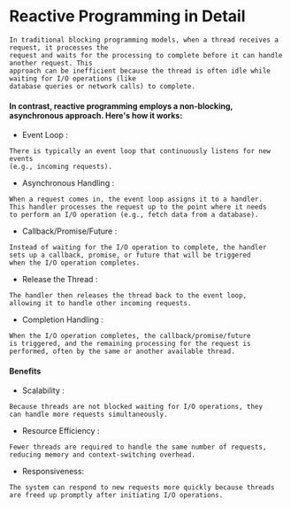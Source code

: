 # Reactive Programming in Detail

```
In traditional blocking programming models, when a thread receives a request, it processes the 
request and waits for the processing to complete before it can handle another request. This 
approach can be inefficient because the thread is often idle while waiting for I/O operations (like 
database queries or network calls) to complete.
```

#### In contrast, reactive programming employs a non-blocking, asynchronous approach. Here's how it works:

- Event Loop : 

```
There is typically an event loop that continuously listens for new events 
(e.g., incoming requests).
```
- Asynchronous Handling : 

```
When a request comes in, the event loop assigns it to a handler. 
This handler processes the request up to the point where it needs 
to perform an I/O operation (e.g., fetch data from a database).
```

- Callback/Promise/Future : 

```
Instead of waiting for the I/O operation to complete, the handler
sets up a callback, promise, or future that will be triggered 
when the I/O operation completes.
```

- Release the Thread : 

```
The handler then releases the thread back to the event loop,
allowing it to handle other incoming requests.
```

- Completion Handling : 

```
When the I/O operation completes, the callback/promise/future 
is triggered, and the remaining processing for the request is 
performed, often by the same or another available thread.
```

#### Benefits
- Scalability : 

```
Because threads are not blocked waiting for I/O operations, they
can handle more requests simultaneously.
```

- Resource Efficiency : 

```
Fewer threads are required to handle the same number of requests, 
reducing memory and context-switching overhead.
```
- Responsiveness: 

```
The system can respond to new requests more quickly because threads
are freed up promptly after initiating I/O operations.
```